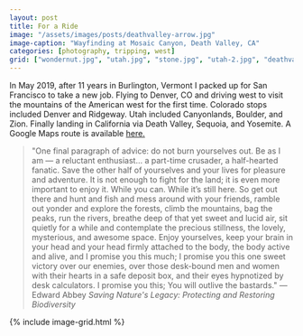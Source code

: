 ```yaml
---
layout: post
title: For a Ride
image: "/assets/images/posts/deathvalley-arrow.jpg"
image-caption: "Wayfinding at Mosaic Canyon, Death Valley, CA"
categories: [photography, tripping, west]
grid: ["wondernut.jpg", "utah.jpg", "stone.jpg", "utah-2.jpg", "deathvalley-rock.jpg", "wondernut-sheep.jpg", "space-wagon-porch.jpg", "space-wagon-outside.jpg", "mosaic-canyon.jpg", "wondernut-barn.jpg"]
---
```


In May 2019, after 11 years in Burlington, Vermont I packed up for San Francisco to take a new job. Flying to Denver, CO and driving west to visit the mountains of the American west for the first time. Colorado stops included Denver and Ridgeway. Utah included Canyonlands, Boulder, and Zion. Finally landing in California via Death Valley, Sequoia, and Yosemite. A Google Maps route is available <a href="https://www.google.com/maps/dir/Denver,+CO/Johnson+Village,+CO/Orvis+Hot+Springs/Dead+Horse+Point+State+Park/Burr+Trail+Rd,+Utah/Zion+National+Park,+Utah/Death+Valley+National+Park/Camp+Nelson,+CA/Yosemite+National+Park,+California/San+Francisco,+CA/@36.8678503,-119.4580817,8.65z/data=!4m63!4m62!1m5!1m1!1s0x876b80aa231f17cf:0x118ef4f8278a36d6!2m2!1d-104.990251!2d39.7392358!1m5!1m1!1s0x8715345411abf979:0x194241f4cef95f25!2m2!1d-106.1066835!2d38.8108291!1m5!1m1!1s0x873f3cc8a24446f3:0x47c2f1de976cb8d9!2m2!1d-107.7350771!2d38.1338064!1m5!1m1!1s0x87481275110f6399:0xee2b196d782ab94c!2m2!1d-109.7405716!2d38.4748255!1m5!1m1!1s0x8735fb0b7af1592d:0xd77f245f8f3fecc5!2m2!1d-111.109684!2d37.8689522!1m5!1m1!1s0x80caead08844f8d9:0x7c2e3a15aa3656f5!2m2!1d-113.0263005!2d37.2982022!1m5!1m1!1s0x80c74b7776ae8a47:0xccc9f07c7bf2b054!2m2!1d-117.0794078!2d36.5053891!1m5!1m1!1s0x80c01c46d2385939:0x108e0cf06f425663!2m2!1d-118.6092561!2d36.1427237!1m5!1m1!1s0x8096f09df58aecc5:0x2d249c2ced8003fe!2m2!1d-119.5383294!2d37.8651011!1m5!1m1!1s0x80859a6d00690021:0x4a501367f076adff!2m2!1d-122.4194155!2d37.7749295!3e0!4e1" target="_blank">here. </a>

> "One final paragraph of advice: do not burn yourselves out. Be as I am — a reluctant enthusiast... a part-time crusader, a half-hearted fanatic. Save the other half of yourselves and your lives for pleasure and adventure. It is not enough to fight for the land; it is even more important to enjoy it. While you can. While it’s still here. So get out there and hunt and fish and mess around with your friends, ramble out yonder and explore the forests, climb the mountains, bag the peaks, run the rivers, breathe deep of that yet sweet and lucid air, sit quietly for a while and contemplate the precious stillness, the lovely, mysterious, and awesome space. Enjoy yourselves, keep your brain in your head and your head firmly attached to the body, the body active and alive, and I promise you this much; I promise you this one sweet victory over our enemies, over those desk-bound men and women with their hearts in a safe deposit box, and their eyes hypnotized by desk calculators. I promise you this; You will outlive the bastards." — Edward Abbey *‌Saving Nature's Legacy: Protecting and Restoring Biodiversity*


{% include image-grid.html %}
